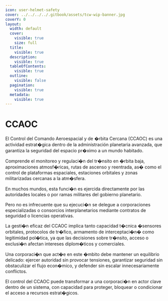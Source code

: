 ```yaml
---
icon: user-helmet-safety
cover: ../../../../.gitbook/assets/tcw-wip-banner.jpg
coverY: 0
layout:
  width: default
  cover:
    visible: true
    size: full
  title:
    visible: true
  description:
    visible: true
  tableOfContents:
    visible: true
  outline:
    visible: false
  pagination:
    visible: true
  metadata:
    visible: true
---
```


# CCAOC

El Control del Comando Aeroespacial y de �rbita Cercana (CCAOC) es una actividad estrat�gica dentro de la administración planetaria avanzada, que garantiza la seguridad del espacio pr�ximo a un mundo habitado.

Comprende el monitoreo y regulaci�n del tr�nsito en �rbita baja, aproximaciones atmosf�ricas, rutas de ascenso y reentrada, as� como el control de plataformas espaciales, estaciones orbitales y zonas militarizadas cercanas a la atm�sfera.

En muchos mundos, esta funci�n es ejercida directamente por las autoridades locales o por ramas militares del gobierno planetario.

Pero no es infrecuente que su ejecuci�n se delegue a corporaciones especializadas o consorcios interplanetarios mediante contratos de seguridad o licencias operativas.

La gesti�n eficaz del CCAOC implica tanto capacidad t�cnica �sensores orbitales, protocolos de tr�fico, armamento de interceptaci�n� como legitimidad pol�tica, ya que las decisiones sobre tr�nsito, acceso o exclusi�n afectan intereses diplom�ticos y comerciales.

Una corporaci�n que act�e en este �mbito debe mantener un equilibrio delicado: ejercer autoridad sin provocar tensiones, garantizar seguridad sin obstaculizar el flujo econ�mico, y defender sin escalar innecesariamente conflictos.

El control del CCAOC puede transformar a una corporaci�n en actor clave dentro de un sistema, con capacidad para proteger, bloquear o condicionar el acceso a recursos estrat�gicos.
